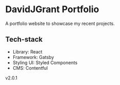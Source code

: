 # DavidJGrant Portfolio
A portfolio website to showcase my recent projects.

## Tech-stack
- Library: React
- Framework: Gatsby
- Styling UI: Styled Components
- CMS: Contentful

v2.0.1
